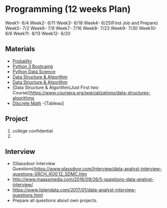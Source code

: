 # Programming (12 weeks Plan) 

Week1- 6/4
Week2- 6/11
Week3- 6/18
Week4- 6/25(Find Job and Prepare)
Week5- 7/2
Week6- 7/9
Week7- 7/16
Week8- 7/23
Week9- 7/30
Week10- 8/6
Week11- 8/13
Week12- 8/20


## Materials
- [Probaility](https://www.edx.org/course/introduction-probability-science-mitx-6-041x-2)
- [Python 3 Bootcamp](https://www.udemy.com/complete-python-bootcamp/)
- [Python Data Science](https://www.udemy.com/python-for-data-science-and-machine-learning-bootcamp/)
- [Data Structure & Algorithm](https://www.udemy.com/python-for-data-structures-algorithms-and-interviews/)
- [Data Structure & Algorithm](https://www.udacity.com/course/technical-interview--ud513)
- [Data Structure & Algorithm(Just First two Course)]https://www.coursera.org/specializations/data-structures-algorithms
- [Discrete Math](https://ocw.mit.edu/courses/electrical-engineering-and-computer-science/6-042j-mathematics-for-computer-science-fall-2010/video-lectures/)
-[Tableau]
## Project
1. college confidential  
2.
## Interview
- [Glassdoor Interview Questions]https://www.glassdoor.com/Interview/data-analyst-interview-questions-SRCH_KO0,12_SDMC.htm
- http://www.maassmedia.com/2016/09/26/5-questions-data-analyst-interview/
- https://www.listendata.com/2017/01/data-analyst-interview-questions.html
- Prepare all questions about own projects.
